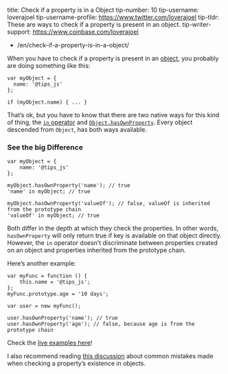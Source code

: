 title: Check if a property is in a Object tip-number: 10 tip-username: loverajoel tip-username-profile: https://www.twitter.com/loverajoel tip-tldr: These are ways to check if a property is present in an object. tip-writer-support: https://www.coinbase.com/loverajoel

-   /en/check-if-a-property-is-in-a-object/

When you have to check if a property is present in an [object](https://developer.mozilla.org/en-US/docs/Web/JavaScript/Guide/Working_with_Objects), you probably are doing something like this:

    var myObject = {
      name: '@tips_js'
    };

    if (myObject.name) { ... }

That’s ok, but you have to know that there are two native ways for this kind of thing, the [`in` operator](https://developer.mozilla.org/en-US/docs/Web/JavaScript/Reference/Operators/in) and [`Object.hasOwnProperty`](https://developer.mozilla.org/en-US/docs/Web/JavaScript/Reference/Global_Objects/Object/hasOwnProperty). Every object descended from `Object`, has both ways available.

### See the big Difference

    var myObject = {
        name: '@tips_js'
    };

    myObject.hasOwnProperty('name'); // true
    'name' in myObject; // true

    myObject.hasOwnProperty('valueOf'); // false, valueOf is inherited from the prototype chain
    'valueOf' in myObject; // true

Both differ in the depth at which they check the properties. In other words, `hasOwnProperty` will only return true if key is available on that object directly. However, the `in` operator doesn’t discriminate between properties created on an object and properties inherited from the prototype chain.

Here’s another example:

    var myFunc = function () {
        this.name = '@tips_js';
    };
    myFunc.prototype.age = '10 days';

    var user = new myFunc();

    user.hasOwnProperty('name'); // true
    user.hasOwnProperty('age'); // false, because age is from the prototype chain

Check the [live examples here](https://jsbin.com/tecoqa/edit?js,console)!

I also recommend reading [this discussion](https://github.com/loverajoel/jstips/issues/62) about common mistakes made when checking a property’s existence in objects.
